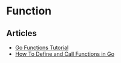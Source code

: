 # Function

## Articles
- [Go Functions Tutorial](https://tutorialedge.net/golang/go-functions-tutorial/)
- [How To Define and Call Functions in Go](https://www.digitalocean.com/community/tutorials/how-to-define-and-call-functions-in-go)